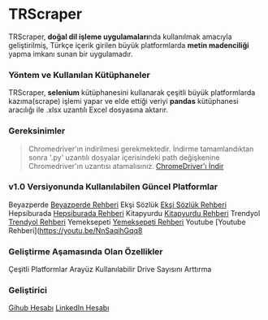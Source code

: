# TRScraper

  TRScraper, **doğal dil işleme uygulamaları**nda kullanılmak amacıyla geliştirilmiş, Türkçe içerik girilen büyük platformlarda **metin madenciliği** yapma imkanı sunan bir uygulamadır.
  
### Yöntem ve Kullanılan Kütüphaneler

  TRScraper, **selenium** kütüphanesini kullanarak çeşitli büyük platformlarda kazıma(scrape) işlemi yapar ve elde ettiği veriyi **pandas** kütüphanesi aracılığı ile .xlsx uzantılı Excel dosyasına aktarır.
  
### Gereksinimler

> Chromedriver'ın indirilmesi gerekmektedir. İndirme tamamlandıktan sonra '.py' uzantılı dosyalar içerisindeki path değişkenine Chromedriver'ın uzantısı atamalısınız. 
[ChromeDriver'ı İndir](https://chromedriver.storage.googleapis.com/index.html?path=84.0.4147.30/)

### v1.0 Versiyonunda Kullanılabilen Güncel Platformlar

Beyazperde [Beyazperde Rehberi](https://youtu.be/DjEZiUGOnAo)
Ekşi Sözlük [Ekşi Sözlük Rehberi](https://youtu.be/4UbBPghlB_g)
Hepsiburada [Hepsiburada Rehberi](https://youtu.be/brK3WOe02J8) 
Kitapyurdu [Kitapyurdu Rehberi](https://youtu.be/GE3UVOD35is) 
Trendyol [Trendyol Rehberi](https://youtu.be/pbbj2BadN7Y)
Yemeksepeti [Yemeksepeti Rehberi](https://youtu.be/dDTxDzO2TTg) 
Youtube [Youtube Rehberi](https://youtu.be/NnSaqihGqq8

### Geliştirme Aşamasında Olan Özellikler

Çeşitli Platformlar 
Arayüz
Kullanılabilir Drive Sayısını Arttırma

### Geliştirici

[Gihub Hesabı](https://github.com/ardauzunoglu) 
[LinkedIn Hesabı](https://www.linkedin.com/in/arda-uzunoğlu/)
